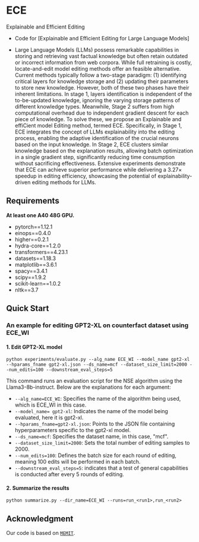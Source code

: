 # ECE
Explainable and Efficient Editing 

- Code for [Explainable and Efficient Editing for Large Language Models] 

- Large Language Models (LLMs) possess remarkable capabilities in storing and retrieving vast factual knowledge but often retain outdated or incorrect information from web corpora. While full
retraining is costly, locate-and-edit model editing methods offer an feasible alternative. Current methods typically follow a two-stage paradigm: (1) identifying critical layers for knowledge storage and (2) updating their parameters to store new knowledge. However, both of these two phases have their inherent limitations. In stage 1, layers identification is independent of the to-be-updated knowledge, ignoring the varying storage patterns of different knowledge types. Meanwhile, Stage 2 suffers from high computational overhead due to independent gradient descent for each piece of knowledge. To solve these, we propose an Explainable and effiCient model Editing method, termed ECE. Specifically, in Stage 1, ECE integrates the concept of LLMs explainability into the editing process, enabling the adaptive identification of the crucial neurons based on the input knowledge. In Stage 2, ECE clusters similar knowledge based on the explanation results, allowing batch optimization in a single gradient step, significantly reducing time consumption without sacrificing effectiveness. Extensive experiments demonstrate that ECE can achieve superior performance while delivering a 3.27× speedup in editing efficiency, showcasing the potential of explainability-driven editing methods for LLMs.

## Requirements
**At least one A40 48G GPU.**

- pytorch==1.12.1
- einops==0.4.0
- higher==0.2.1
- hydra-core==1.2.0
- transformers==4.23.1
- datasets==1.18.3
- matplotlib==3.6.1
- spacy==3.4.1
- scipy==1.9.2
- scikit-learn==1.0.2
- nltk==3.7

## Quick Start
### An example for editing GPT2-XL on counterfact dataset using ECE_WI
#### 1. Edit GPT2-XL model 
 
    python experiments/evaluate.py --alg_name ECE_WI --model_name gpt2-xl --hparams_fname gpt2-xl.json --ds_name=mcf --dataset_size_limit=2000 --num_edits=100 --downstream_eval_steps=5 

This command runs an evaluation script for the NSE algorithm using the Llama3-8b-instruct. Below are the explanations for each argument:

- `--alg_name=ECE_WI`: Specifies the name of the algorithm being used, which is ECE_WI in this case.
- `--model_name= gpt2-xl`: Indicates the name of the model being evaluated, here it is  gpt2-xl.
- `--hparams_fname=gpt2-xl.json`: Points to the JSON file containing hyperparameters specific to the  gpt2-xl model.
- `--ds_name=mcf`: Specifies the dataset name, in this case, "mcf".
- `--dataset_size_limit=2000`: Sets the total number of editing samples to 2000.
- `--num_edits=100`: Defines the batch size for each round of editing, meaning 100 edits will be performed in each batch. 
- `--downstream_eval_steps=5`: indicates that a test of general capabilities is conducted after every 5 rounds of editing.
#### 2. Summarize the results

    python summarize.py --dir_name=ECE_WI --runs=run_<run1>,run_<run2>

## Acknowledgment
Our code is based on  [``MEMIT``](https://github.com/kmeng01/memit.git).

